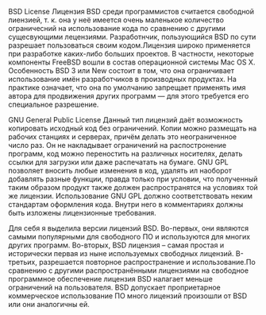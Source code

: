 BSD License
Лицензия BSD среди программистов считается свободной лиензией, т. к. она у неё имеется очень маленькое количество ограничесний на использование кода по сравнению с другими сущесвующими лецензиями. Разработнчик, пользующийся BSD по сути разрешает пользоваться своим кодом.Лицензия широко применяется при разработке каких-либо больших проектов. В частности, некоторые компоненты FreeBSD вошли в состав операционной системы Mac OS X. Особенность BSD 3 или New состоит в том, что она ограничивает использование имён разработчиков в производных продуктах. На практике означает, что она по умолчанию запрещает применять имя автора для продвижения других программ — для этого требуется его специальное разрешение.

GNU General Public License
Данный тип лицензий даёт возможность копировать исходный код без ограничений. Копии можно размещать на рабочих станциях и серверах, причём делать это неограниченное число раз. Он не накладывает ограничений на распостронение программ, код можно переностить на различных носителях, делать ссылки для загрузки или даже распечатать на бумаге. GNU GPL позволяет вносить любые изменения в код, удалять ил наоборот добавлять разные функции, правда только при условии, что полученный таким образом продукт также должен распространятся на условиях той же лицензии. Использование GNU GPL должно соответствовать неким стандартам оформления кода. Внутри него в комментариях должны быть изложены лицензионные требования.

Для себя я выделила версии лицензий BSD. Во-первых, они являются самыми популярными для свободного ПО и используются для многих других программ. Во-вторых, BSD лицензия – самая простая и исторически первая из ныне используемых свободных лицензий. В-третьих, разрешается повторное распространение и использование.По сравнению с другими распространёнными лицензиями на свободное программное обеспечение лицензия BSD налагает меньше ограничений на пользователя. BSD допускает проприетарное коммерческое использование ПО много лицензий произошли от BSD или они аналогичны ей.
